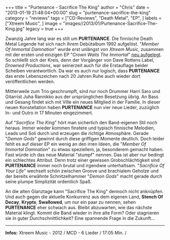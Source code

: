 +++
title = "Purtenance - Sacrifice The King"
author = "Chris"
date = "2013-01-19 21:48:04+00:00"
slug = "purtenance-sacrifice-the-king"
category = "reviews"
tags = ["CD-Reviews", "Death Metal", "EP", ]
labels = ["Xtreem Music", ]
image = "images//2013/01/Purtenance-Sacrifice-The-King.jpg"
legacy = true
+++

Zwanzig Jahre lang war es still um **PURTENANCE**. Die finnische Death Metal Legende hat sich nach ihrem Debütalbum 1992 aufgelöst. "_Member Of Immortal Damnation_" wurde erst unlängst von _Xtreem Music_, zusammen mit der ersten und einzigen EP "_Crown Waits The Immortal_" <a href="http://necroslaughter.de/2012/04/purtenance-members-of-immortal-damnation/" title="Purtenance – Members Of Immortal Damnation">neu aufgelegt</a>. So schließt sich der Kreis, denn der Vorgänger von Dave Rottens Label, _Drowned Productions_, war seinerzeit auch für die Erstauflage beider Scheiben verantwortlich. Da war es auch nur logisch, dass **PURTENANCE** das erste Lebenszeichen nach 20 Jahren Ruhe auch wieder dort veröffentlichen werden.

Mittlerweile zum Trio geschrumpft, sind nur noch Drummer Harri Saro und Gitarrist Juha Rannikko aus der ursprünglichen Besetzung übrig. An Bass und Gesang findet sich mit Ville ein neues Mitglied in der Familie. In dieser neuen Konstellation haben **PURTENANCE** nun vier neue Lieder, zuzüglich In- und Outro in 17 Minuten eingezimmert.

Auf "_Sacrifice The King_" hört man sicherlich den Band-eigenen Stil noch heraus. Immer wieder kommen finstere und typisch finnische Melodien, Leads und Soli durch und erzeugen die richtige Atmosphäre. Gerade "_Demon Gods_" gewinnt durch diese griffigen Momente deutlich. Doch leider fehlt es auf dieser EP ein wenig an den irren Ideen, die "_Member Of Immortal Damnation_" zu etwas speziellem, ja, besonderem gemacht haben.
Fast würde ich das neue Material "stumpf" nennen. Das ist aber nur bedingt ein schlechtes Attribut. Denn trotz einer gewissen Grobschlächtigkeit sind **PURTENANCE** immer noch brutal und irgendwie unterhaltsam. "_Sacrifice Of Your Life_" wechselt schön zwischen Groove und brachialem Geholze und der bereits erwähnte Schnitzelhammer "_Demon Gods_" macht gerade durch seine plumpe Simplizität ordentlich Spaß.

An die alten Glanztage kann "Sacrifice The King" dennoch nicht anknüpfen. Und auch gegen die aktuelle Konkurrenz aus dem eigenen Land, **Stench Of Decay**, **Krypts**, **Swallowed**, um nur ein paar zu nennen, sehen **PURTENANCE** eher schwach aus. Bleibt abzuwarten, wie das nächste Material klingt. Kommt die Band wieder in ihre alte Form? Oder stagnieren sie in guter Durchschnittlichkeit? Eine spannende Frage in die Zukunft...



---
**Infos:**
Xtreem Music - 2012 / 
MCD - 6 Lieder / 17:05 Min. / 
